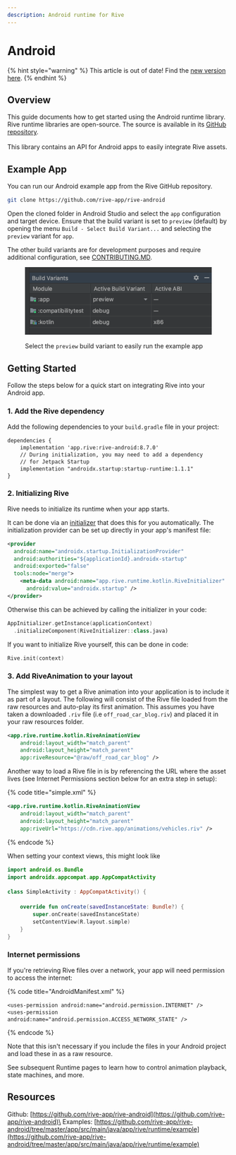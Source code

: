 ```yaml
---
description: Android runtime for Rive
---
```


# Android

{% hint style="warning" %}
This article is out of date! Find the [new version here](https://rive.app/community/doc/android/docxb0vASIwp).
{% endhint %}

## Overview

This guide documents how to get started using the Android runtime library. Rive runtime libraries are open-source. The source is available in its [GitHub repository](https://github.com/rive-app/rive-android).\
\
This library contains an API for Android apps to easily integrate Rive assets.

## Example App

You can run our Android example app from the Rive GitHub repository.

```bash
git clone https://github.com/rive-app/rive-android
```

Open the cloned folder in Android Studio and select the `app` configuration and target device. Ensure that the build variant is set to `preview` (default) by opening the menu `Build - Select Build Variant...` and selecting the `preview` variant for `app`.

The other build variants are for development purposes and require additional configuration, see [CONTRIBUTING.MD](https://github.com/rive-app/rive-android/blob/master/CONTRIBUTING.md).

<figure><img src="../../.gitbook/assets/CleanShot 2023-10-19 at 18.59.46.png" alt=""><figcaption><p>Select the <code>preview</code> build variant to easily run the example app</p></figcaption></figure>

## Getting Started

Follow the steps below for a quick start on integrating Rive into your Android app.

### 1. Add the Rive dependency

Add the following dependencies to your `build.gradle` file in your project:

```
dependencies {
    implementation 'app.rive:rive-android:8.7.0'
    // During initialization, you may need to add a dependency
    // for Jetpack Startup
    implementation "androidx.startup:startup-runtime:1.1.1"
}
```

### 2. Initializing Rive

Rive needs to initialize its runtime when your app starts.

It can be done via an [initializer](https://developer.android.com/topic/libraries/app-startup) that does this for you automatically. The initialization provider can be set up directly in your app's manifest file:

```xml
<provider
  android:name="androidx.startup.InitializationProvider"
  android:authorities="${applicationId}.androidx-startup"
  android:exported="false"
  tools:node="merge">
    <meta-data android:name="app.rive.runtime.kotlin.RiveInitializer"
      android:value="androidx.startup" />
</provider>
```

Otherwise this can be achieved by calling the initializer in your code:

```kotlin
AppInitializer.getInstance(applicationContext)
  .initializeComponent(RiveInitializer::class.java)
```

If you want to initialize Rive yourself, this can be done in code:

```kotlin
Rive.init(context)
```

### 3. Add RiveAnimation to your layout

The simplest way to get a Rive animation into your application is to include it as part of a layout. The following will consist of the Rive file loaded from the raw resources and auto-play its first animation. This assumes you have taken a downloaded `.riv` file (i.e `off_road_car_blog.riv`) and placed it in your raw resources folder.

```xml
<app.rive.runtime.kotlin.RiveAnimationView
    android:layout_width="match_parent"
    android:layout_height="match_parent"
    app:riveResource="@raw/off_road_car_blog" />
```

Another way to load a Rive file in is by referencing the URL where the asset lives (see Internet Permissions section below for an extra step in setup):

{% code title="simple.xml" %}
```xml
<app.rive.runtime.kotlin.RiveAnimationView
    android:layout_width="match_parent"
    android:layout_height="match_parent"
    app:riveUrl="https://cdn.rive.app/animations/vehicles.riv" />
```
{% endcode %}

When setting your context views, this might look like

```kotlin
import android.os.Bundle
import androidx.appcompat.app.AppCompatActivity

class SimpleActivity : AppCompatActivity() {

    override fun onCreate(savedInstanceState: Bundle?) {
        super.onCreate(savedInstanceState)
        setContentView(R.layout.simple)
    }
}
```

### Internet permissions

If you're retrieving Rive files over a network, your app will need permission to access the internet:

{% code title="AndroidManifest.xml" %}
```markup
<uses-permission android:name="android.permission.INTERNET" />
<uses-permission android:name="android.permission.ACCESS_NETWORK_STATE" />
```
{% endcode %}

Note that this isn't necessary if you include the files in your Android project and load these in as a raw resource.

See subsequent Runtime pages to learn how to control animation playback, state machines, and more.

## Resources

Github: [https://github.com/rive-app/rive-android](https://github.com/rive-app/rive-android)\
Examples: [https://github.com/rive-app/rive-android/tree/master/app/src/main/java/app/rive/runtime/example](https://github.com/rive-app/rive-android/tree/master/app/src/main/java/app/rive/runtime/example)
